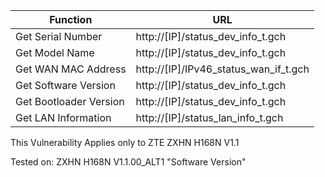 | Function               | URL                                   |
| ---------------------- | ------------------------------------- |
| Get Serial Number      | http://[IP]/status_dev_info_t.gch     |
| Get Model Name         | http://[IP]/status_dev_info_t.gch     |
| Get WAN MAC Address    | http://[IP]/IPv46_status_wan_if_t.gch |
| Get Software Version   | http://[IP]/status_dev_info_t.gch     |
| Get Bootloader Version | http://[IP]/status_dev_info_t.gch     |
| Get LAN Information    | http://[IP]/status_lan_info_t.gch     |

This Vulnerability Applies only to ZTE ZXHN H168N V1.1

Tested on: ZXHN H168N V1.1.00_ALT1 "Software Version"